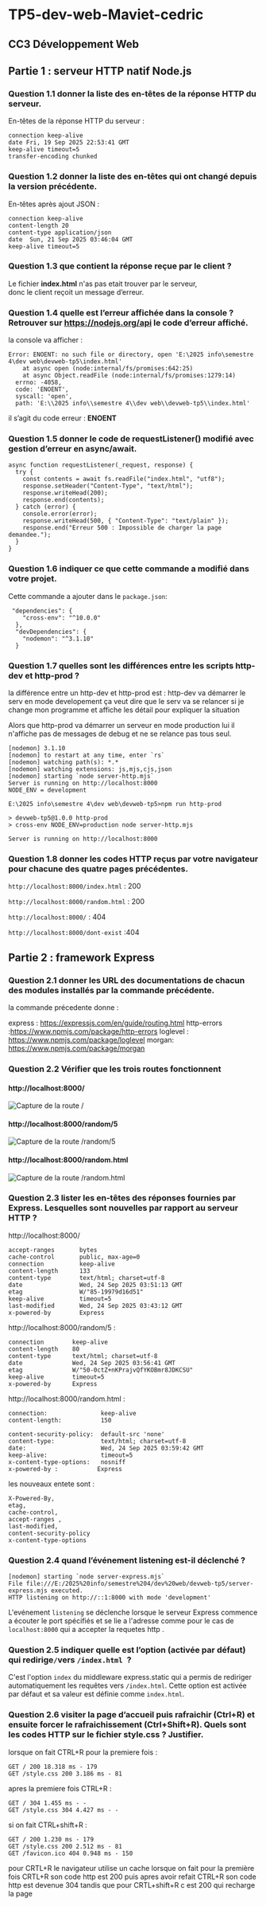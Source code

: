 # TP5-dev-web-Maviet-cedric

## CC3 Développement Web





## Partie 1 : serveur HTTP natif Node.js





### Question 1.1  donner la liste des en-têtes de la réponse HTTP du serveur.

En-têtes de la réponse HTTP du serveur :

```
connection keep-alive
date Fri, 19 Sep 2025 22:53:41 GMT
keep-alive timeout=5
transfer-encoding chunked
```



### Question 1.2 donner la liste des en-têtes qui ont changé depuis la version précédente.
En-têtes après ajout JSON :
```
connection keep-alive
content-length 20
content-type application/json
date  Sun, 21 Sep 2025 03:46:04 GMT
keep-alive timeout=5
```




### Question 1.3  que contient la réponse reçue par le client ?

Le fichier **index.html** n'as pas etait trouver par le serveur,  
donc le client reçoit un message d’erreur.



### Question 1.4 quelle est l’erreur affichée dans la console ? Retrouver sur https://nodejs.org/api le code d’erreur affiché.

la console va afficher :
```
Error: ENOENT: no such file or directory, open 'E:\2025 info\semestre 4\dev web\devweb-tp5\index.html'
    at async open (node:internal/fs/promises:642:25)
    at async Object.readFile (node:internal/fs/promises:1279:14) 
  errno: -4058,
  code: 'ENOENT',
  syscall: 'open',
  path: 'E:\\2025 info\\semestre 4\\dev web\\devweb-tp5\\index.html'
```
il s’agit du code erreur : **ENOENT**
 
### Question 1.5 donner le code de requestListener() modifié avec gestion d’erreur en async/await.
```
async function requestListener(_request, response) {
  try {
    const contents = await fs.readFile("index.html", "utf8");
    response.setHeader("Content-Type", "text/html");
    response.writeHead(200);
    response.end(contents);
  } catch (error) {
    console.error(error);
    response.writeHead(500, { "Content-Type": "text/plain" });
    response.end("Erreur 500 : Impossible de charger la page demandee.");
  }
}
```
### Question 1.6 indiquer ce que cette commande a modifié dans votre projet.



Cette commande a ajouter dans le `package.json`:
```
 "dependencies": {
    "cross-env": "^10.0.0"
  },
  "devDependencies": {
    "nodemon": "^3.1.10"
  }

```
 

### Question 1.7 quelles sont les différences entre les scripts http-dev et http-prod ?



la différence entre un http-dev et http-prod est :
http-dev va démarrer le serv  en mode developement ça veut dire que le serv va se relancer si je change mon programme et affiche les détail pour expliquer la situation 

Alors que http-prod va démarrer un serveur en mode production lui il n'affiche pas de messages de debug et ne se relance pas tous seul.


```
[nodemon] 3.1.10
[nodemon] to restart at any time, enter `rs`
[nodemon] watching path(s): *.*
[nodemon] watching extensions: js,mjs,cjs,json
[nodemon] starting `node server-http.mjs`
Server is running on http://localhost:8000
NODE_ENV = development
```

```
E:\2025 info\semestre 4\dev web\devweb-tp5>npm run http-prod

> devweb-tp5@1.0.0 http-prod
> cross-env NODE_ENV=production node server-http.mjs

Server is running on http://localhost:8000
```

### Question 1.8 donner les codes HTTP reçus par votre navigateur pour chacune des quatre pages précédentes.

```http://localhost:8000/index.html``` : 200
 
```http://localhost:8000/random.html``` : 200

```http://localhost:8000/``` : 404

```http://localhost:8000/dont-exist``` :404

## Partie 2 : framework Express

### Question 2.1 donner les URL des documentations de chacun des modules installés par la commande précédente.

la commande précedente donne :

express : https://expressjs.com/en/guide/routing.html 
http-errors  :https://www.npmjs.com/package/http-errors 
loglevel : https://www.npmjs.com/package/loglevel
morgan: https://www.npmjs.com/package/morgan



### Question 2.2 Vérifier que les trois routes fonctionnent

####  http://localhost:8000/
![Capture de la route /](images/image-2.png)

####  http://localhost:8000/random/5
![Capture de la route /random/5](images/image.png)

####  http://localhost:8000/random.html
![Capture de la route /random.html](images/image-1.png)


### Question 2.3 lister les en-têtes des réponses fournies par Express. Lesquelles sont nouvelles par rapport au serveur HTTP ?


http://localhost:8000/

```
accept-ranges       bytes
cache-control       public, max-age=0
connection          keep-alive
content-length      133
content-type        text/html; charset=utf-8
date                Wed, 24 Sep 2025 03:51:13 GMT
etag                W/"85-19979d16d51"
keep-alive          timeout=5
last-modified       Wed, 24 Sep 2025 03:43:12 GMT
x-powered-by        Express
```

http://localhost:8000/random/5  :

```
connection        keep-alive
content-length    80
content-type      text/html; charset=utf-8
date              Wed, 24 Sep 2025 03:56:41 GMT
etag              W/"50-0ctZ+nKPrajvQfYKOBmr8JDKCSU"
keep-alive        timeout=5
x-powered-by      Express
```

http://localhost:8000/random.html :


```
connection:               keep-alive
content-length:           150

content-security-policy:  default-src 'none'
content-type:             text/html; charset=utf-8
date:                     Wed, 24 Sep 2025 03:59:42 GMT
keep-alive:               timeout=5
x-content-type-options:   nosniff
x-powered-by :           Express
```

les nouveaux entete sont  :
```
X-Powered-By, 
etag, 
cache-control,
accept-ranges ,
last-modified,
content-security-policy  
x-content-type-options
```

### Question 2.4 quand l’événement listening est-il déclenché ?
```
[nodemon] starting `node server-express.mjs`
File file:///E:/2025%20info/semestre%204/dev%20web/devweb-tp5/server-express.mjs executed.
HTTP listening on http://::1:8000 with mode 'development'
```

L'evénement ```listening``` se déclenche lorsque le serveur Express  commence a écouter le port spécifiés et se lie a l'adresse comme pour le cas de ```localhost:8000``` qui a accepter la requetes http .


### Question 2.5 indiquer quelle est l’option (activée par défaut) qui redirige``` / ```vers ```/index.html ```?

C'est l'option ```index``` du middleware express.static qui a permis de rediriger automatiquement les requêtes vers ```/index.html```. Cette option est activée par défaut et sa valeur est définie comme ```index.html```.


### Question 2.6 visiter la page d’accueil puis rafraichir (Ctrl+R) et ensuite forcer le rafraichissement (Ctrl+Shift+R). Quels sont les codes HTTP sur le fichier style.css ? Justifier.


lorsque on fait CTRL+R pour la premiere fois :
```
GET / 200 18.318 ms - 179
GET /style.css 200 3.186 ms - 81
```
apres la premiere fois  CTRL+R :
```
GET / 304 1.455 ms - -
GET /style.css 304 4.427 ms - -
```
si on fait CTRL+shift+R :
```
GET / 200 1.230 ms - 179
GET /style.css 200 2.512 ms - 81
GET /favicon.ico 404 0.948 ms - 150
```
pour CRTL+R le navigateur utilise un cache
lorsque on fait pour la première fois CRTL+R son code http est 200 puis apres avoir refait
CTRL+R son code http est devenue 304 tandis que pour CRTL+shift+R c est 200 qui recharge la page

